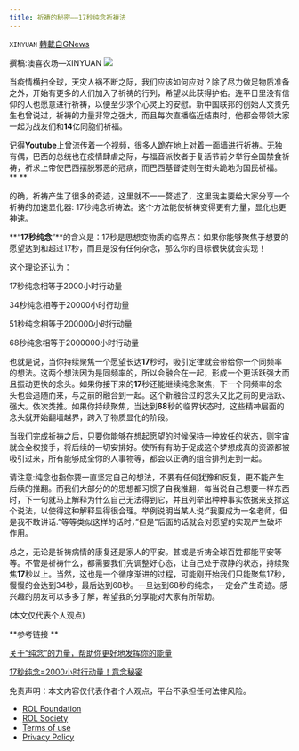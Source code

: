 ```yaml
---
title: 祈祷的秘密––17秒纯念祈祷法
---
```

`XINYUAN` [轉載自GNews](https://gnews.org/zh-hans/2107592/)

撰稿:澳喜农场––XINYUAN
![](https://assets.gnews.org/wp-content/uploads/2022/03/pray-g2adcfa95c_1920-2.jpg)


当疫情横扫全球，天灾人祸不断之际，我们应该如何应对？除了尽力做足物质准备之外，开始有更多的人们加入了祈祷的行列，希望以此获得护佑。连平日里没有信仰的人也愿意进行祈祷，以便至少求个心灵上的安慰。新中国联邦的创始人文贵先生也曾说过，祈祷的力量非常之强大，而且每次直播临近结束时，他都会带领大家一起为战友们和**14**亿同胞们祈福。

记得**Youtube**上曾流传着一个视频，很多人跪在地上对着一面墙进行祈祷。无独有偶，巴西的总统也在疫情肆虐之际，与福音派牧者于复活节前夕举行全国禁食祈祷，祈求上帝使巴西摆脱邪恶的冠病，而巴西基督徒则在街头跪地为国民祈福。** **

的确，祈祷产生了很多的奇迹，这里就不一一赘述了，这里我主要给大家分享一个祈祷的加速显化器: 17秒纯念祈祷法。这个方法能使祈祷变得更有力量，显化也更神速。

**“**17秒纯念**”**的含义是：17秒是思想变物质的临界点：如果你能够聚焦于想要的愿望达到和超过17秒，而且是没有任何杂念，那么你的目标很快就会实现！

这个理论还认为：

17秒纯念相等于2000小时行动量

34秒纯念相等于20000小时行动量

51秒纯念相等于200000小时行动量

68秒纯念相等于2000000小时行动量

也就是说，当你持续聚焦一个愿望长达**17**秒时，吸引定律就会带给你一个同频率的想法。这两个想法因为是同频率的，所以会融合在一起，形成一个更活跃强大而且振动更快的念头。如果你接下来的**17**秒还能继续纯念聚焦，下一个同频率的念头也会追随而来，与之前的融合到一起。这个新融合过的念头又比之前的更活跃、强大。依次类推。如果你持续聚焦，当达到**68**秒的临界状态时，这些精神层面的念头就开始翻墙越界，跨入了物质显化的阶段。

当我们完成祈祷之后，只要你能够在想起愿望的时候保持一种放任的状态，则宇宙就会全权接手，将后续的一切安排好。使所有有助于促成这个梦想成真的资源都被吸引过来，所有能够成全你的人事物等，都会以正确的组合排列走到一起。

请注意:纯念也指你要一直坚定自己的想法，不要有任何犹豫和反复，更不能产生后续的推翻。而我们大部分的的思想都习惯了自我推翻，每当说自己想要一样东西时，下一句就马上解释为什么自己无法得到它，并且列举出种种事实依据来支撑这个说法，以使得这种解释显得很合理。举例说明当某人说:”我要成为一名老师，但是我不敢讲话.”等等类似这样的话时，”但是”后面的话就会对愿望的实现产生破坏作用。

总之，无论是祈祷病情的康复还是家人的平安。甚或是祈祷全球百姓都能平安等等。不管是祈祷什么，都需要我们先调整好心态，让自己处于寂静的状态，持续聚焦**17**秒以上。当然，这也是一个循序渐进的过程，可能刚开始我们只能聚焦17秒，慢慢的会达到34秒，最后达到68秒。一旦达到68秒的纯念，一定会产生奇迹。感兴趣的朋友可以多多了解，希望我的分享能对大家有所帮助。

(本文仅代表个人观点)

**参考链接 **

[关于“纯念”的力量，帮助你更好地发挥你的能量](http://www.jiyifa.com/xiyinli/8014.html)

[17秒纯念=2000小时行动量！意念秘密](https://kknews.cc/news/4k86p5x.html)

 

免责声明：本文内容仅代表作者个人观点，平台不承担任何法律风险。

- [ROL Foundation](https://rolfoundation.org/)
- [ROL Society](https://rolsociety.org/)
- [Terms of use](https://gnews.org/terms-of-use-3/)
- [Privacy Policy](https://gnews.org/privacy-policy/)
